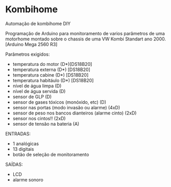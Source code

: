 # Kombihome
Automação de kombihome DIY

Programação de Arduino para monitoramento de varios parâmetros de uma motorhome montado sobre o chassis de uma VW Kombi Standart ano 2000. [Arduino Mega 2560 R3]

Parâmetros exigidos:
- temperatura do motor (D*)[DS18B20]
- temperatura externa (D*) [DS18B20]
- temperatura cabine (D*) [DS18B20]
- temperatura habitáulo (D*) [DS18B20]
- nível de água limpa (D)
- nível de água servida (D)
- sensor de GLP (D)
- sensor de gases tóxicos (monóxido, etc) (D)
- sensor nas portas (modo invasão ou alarme) (4xD)
- sensor de peso nos bancos dianteiros (alarme cinto) (2xD)
- sensor nos cintos!! (2xD)
- sensor de tensão na bateria (A)

ENTRADAS:
- 1 analógicas
- 13 digitais
- botão de seleção de monitoramento

SAÍDAS:
- LCD
- alarme sonoro

